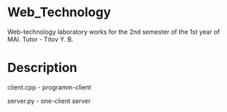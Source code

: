 # Web_Technology
Web-technology laboratory works for the 2nd semester of the 1st year of MAI. Tutor - Titov Y. B.
# Description
client.cpp - programm-client

server.py - one-client server

